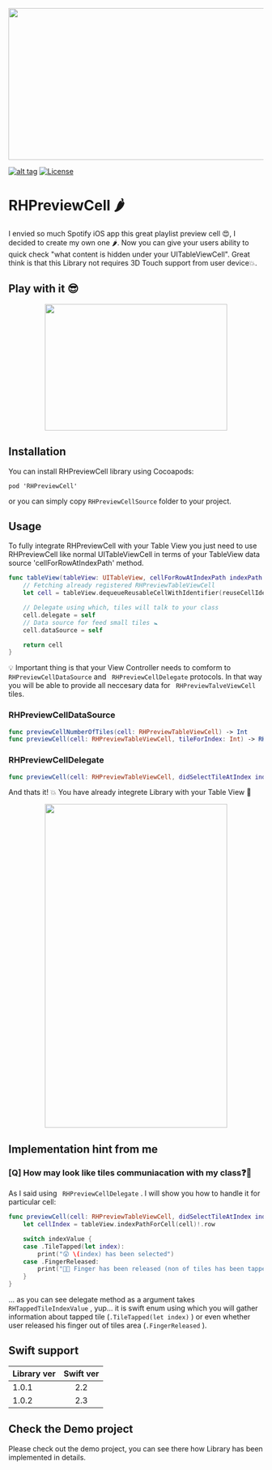 <p align="center">
<img src ="./ReadmeAssets/RHPreviewCellHeadLogo.png" width="800" height="300"/>
</p>


[![alt tag](https://img.shields.io/cocoapods/v/RHPreviewCell.svg?style=flat)](https://cocoapods.org/?q=rhpreviewcell)
[![License](https://img.shields.io/cocoapods/l/BadgeSwift.svg?style=flat)](/LICENSE)

# RHPreviewCell 🌶
I envied so much Spotify iOS app this great playlist preview cell 😍, I decided to create my own one 🌶. Now you can give your users ability to quick check "what content is hidden under your UITableViewCell". Great think is that this Library not requires 3D Touch support from user device💥.

## Play with it 😎
<p align="center">
<img src ="./ReadmeAssets/first_video.gif" width="360" height="250"/>
</p>

## Installation
You can install RHPreviewCell library using Cocoapods:
```
pod 'RHPreviewCell'
```
or you can simply copy ```RHPreviewCellSource``` folder to your project.

## Usage
To fully integrate RHPreviewCell with your Table View you just need to use RHPreviewCell like normal UITableViewCell in terms of your TableView data source 'cellForRowAtIndexPath' method. 

```swift
func tableView(tableView: UITableView, cellForRowAtIndexPath indexPath: NSIndexPath) -> UITableViewCell {
    // Fetching already registered RHPreviewTableViewCell 
    let cell = tableView.dequeueReusableCellWithIdentifier(reuseCellIdentifier) as! RHPreviewTableViewCell 

    // Delegate using which, tiles will talk to your class
    cell.delegate = self 
    // Data source for feed small tiles 🚼
    cell.dataSource = self

    return cell
}
```
💡 Important thing is that your View Controller needs to comform to ``` RHPreviewCellDataSource```  and ``` RHPreviewCellDelegate```  protocols. In that way you will be able to provide all neccesary data for ``` RHPreviewTalveViewCell```  tiles.

### RHPreviewCellDataSource
```swift
func previewCellNumberOfTiles(cell: RHPreviewTableViewCell) -> Int
func previewCell(cell: RHPreviewTableViewCell, tileForIndex: Int) -> RHPreviewTileView
```

### RHPreviewCellDelegate
```swift
func previewCell(cell: RHPreviewTableViewCell, didSelectTileAtIndex indexValue: RHTappedTileIndexValue)
```
And thats it! 💥  You have already integrete Library with your Table View 🎉 

<p align="center">
<img src ="./ReadmeAssets/second_video.gif" width="360" height="640" align="center"/>
</p>

## Implementation hint from me
### [Q] How may look like tiles communiacation with my class❓🤔
As I said using ``` RHPreviewCellDelegate``` . I will show you how to handle it for particular cell:

```swift
func previewCell(cell: RHPreviewTableViewCell, didSelectTileAtIndex indexValue: RHTappedTileIndexValue) {
    let cellIndex = tableView.indexPathForCell(cell)!.row

    switch indexValue {
    case .TileTapped(let index):
        print("😲 \(index) has been selected")
    case .FingerReleased:
        print("🖖🏽 Finger has been released (non of tiles has been tapped)")
    }
}
```

... as you can see delegate method as a argument takes ``` RHTappedTileIndexValue``` , yup... it is swift enum using which you will gather information about tapped tile (```.TileTapped(let index)``` ) or even whether user released his finger out of tiles area (```.FingerReleased``` ).

## Swift support
| Library ver| Swift ver| 
| ------------- |:-------------:| 
| 1.0.1   | 2.2 |
| 1.0.2   | 2.3 |



## Check the Demo project 

Please check out the demo project, you can see there how Library has been implemented in details.
